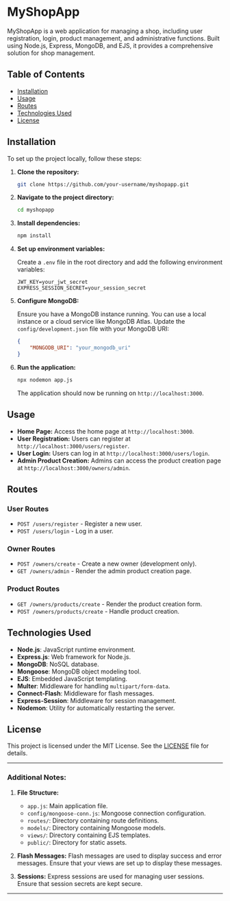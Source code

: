 # MyShopApp

MyShopApp is a web application for managing a shop, including user registration, login, product management, and administrative functions. Built using Node.js, Express, MongoDB, and EJS, it provides a comprehensive solution for shop management.

## Table of Contents

- [Installation](#installation)
- [Usage](#usage)
- [Routes](#routes)
- [Technologies Used](#technologies-used)
- [License](#license)

## Installation

To set up the project locally, follow these steps:

1. **Clone the repository:**

    ```bash
    git clone https://github.com/your-username/myshopapp.git
    ```

2. **Navigate to the project directory:**

    ```bash
    cd myshopapp
    ```

3. **Install dependencies:**

    ```bash
    npm install
    ```

4. **Set up environment variables:**

    Create a `.env` file in the root directory and add the following environment variables:

    ```plaintext
    JWT_KEY=your_jwt_secret
    EXPRESS_SESSION_SECRET=your_session_secret
    ```

5. **Configure MongoDB:**

    Ensure you have a MongoDB instance running. You can use a local instance or a cloud service like MongoDB Atlas. Update the `config/development.json` file with your MongoDB URI:

    ```json
    {
        "MONGODB_URI": "your_mongodb_uri"
    }
    ```

6. **Run the application:**

    ```bash
    npx nodemon app.js
    ```

    The application should now be running on `http://localhost:3000`.

## Usage

- **Home Page:** Access the home page at `http://localhost:3000`.
- **User Registration:** Users can register at `http://localhost:3000/users/register`.
- **User Login:** Users can log in at `http://localhost:3000/users/login`.
- **Admin Product Creation:** Admins can access the product creation page at `http://localhost:3000/owners/admin`.

## Routes

### User Routes

- `POST /users/register` - Register a new user.
- `POST /users/login` - Log in a user.

### Owner Routes

- `POST /owners/create` - Create a new owner (development only).
- `GET /owners/admin` - Render the admin product creation page.

### Product Routes

- `GET /owners/products/create` - Render the product creation form.
- `POST /owners/products/create` - Handle product creation.

## Technologies Used

- **Node.js**: JavaScript runtime environment.
- **Express.js**: Web framework for Node.js.
- **MongoDB**: NoSQL database.
- **Mongoose**: MongoDB object modeling tool.
- **EJS**: Embedded JavaScript templating.
- **Multer**: Middleware for handling `multipart/form-data`.
- **Connect-Flash**: Middleware for flash messages.
- **Express-Session**: Middleware for session management.
- **Nodemon**: Utility for automatically restarting the server.

## License

This project is licensed under the MIT License. See the [LICENSE](LICENSE) file for details.

---

### Additional Notes:

1. **File Structure:**
    - `app.js`: Main application file.
    - `config/mongoose-conn.js`: Mongoose connection configuration.
    - `routes/`: Directory containing route definitions.
    - `models/`: Directory containing Mongoose models.
    - `views/`: Directory containing EJS templates.
    - `public/`: Directory for static assets.

2. **Flash Messages:**
    Flash messages are used to display success and error messages. Ensure that your views are set up to display these messages.

3. **Sessions:**
    Express sessions are used for managing user sessions. Ensure that session secrets are kept secure.

---
